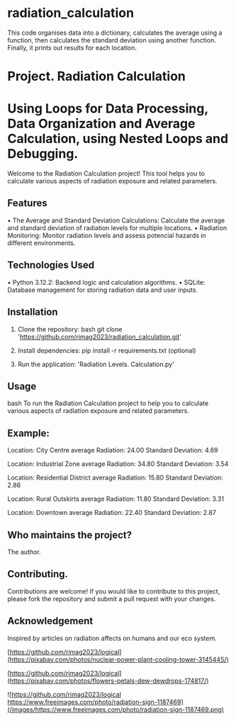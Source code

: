 # radiation_calculation
This code organises data into a dictionary, calculates the average using a function, then calculates the standard deviation using another function. Finally, it prints out results for each location.

#  Project. Radiation Calculation
#  Using Loops for Data Processing, Data Organization and Average Calculation, using Nested Loops and Debugging.

Welcome to the Radiation Calculation project! This tool helps you to calculate various aspects of radiation exposure and related parameters.

## Features
• The Average and Standard Deviation Calculations: Calculate the average and standard deviation of radiation levels for multiple locations.
• Radiation Monitoring: Monitor radiation levels and assess potencial hazards in different environments.

## Technologies Used
• Python 3.12.2: Backend logic and calculation algorithms.
• SQLite: Database management for storing radiation data and user inputs.

## Installation
1. Clone the repository:
bash
git clone 'https://github.com/rimag2023/radiation_calculation.git'

2. Install dependencies:
pip install -r requirements.txt (optional)
3. Run the application: 'Radiation Levels. Calculation.py'

## Usage 
bash
To run the Radiation Calculation project to help you to calculate various aspects of radiation exposure and related parameters.

## Example:

Location: City Centre
average Radiation:  24.00
Standard Deviation:  4.69

Location: Industrial Zone
average Radiation:  34.80
Standard Deviation:  3.54

Location: Residential District
average Radiation:  15.80
Standard Deviation:  2.86

Location: Rural Outskirts
average Radiation:  11.80
Standard Deviation:  3.31

Location: Downtown
average Radiation:  22.40
Standard Deviation:  2.87

## Who maintains the project?
The author.

## Contributing.
Contributions are welcome! If you would like to contribute to this project, please fork the repository and submit a pull request with your changes.

## Acknowledgement
Inspired by articles on radiation affects on humans and our eco system.

[https://github.com/rimag2023/logical](https://pixabay.com/photos/nuclear-power-plant-cooling-tower-3145445/)



[https://github.com/rimag2023/logical](https://pixabay.com/photos/flowers-petals-dew-dewdrops-174817/)



![https://github.com/rimag2023/logical https://www.freeimages.com/photo/radiation-sign-1187469](/images/https://www.freeimages.com/photo/radiation-sign-1187469.png)






